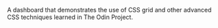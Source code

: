 A dashboard that demonstrates the use of CSS grid
and other advanced CSS techniques learned in
The Odin Project.